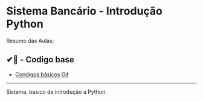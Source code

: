 
# Sistema Bancário - Introdução Python

Resumo das Aulas;

## ✔📕 - Codigo base

- [Condigos básicos Git](https://github.com/dashboard)

-------------------------------------------------------
Sistema, basico de introdução a Python.

